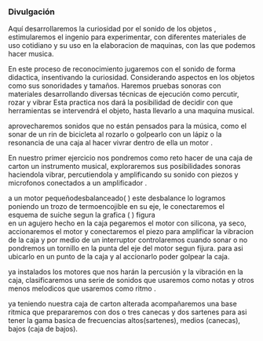 ### Divulgación


Aquí desarrollaremos la curiosidad por el sonido de los objetos , estimularemos el ingenio para experimentar, con diferentes materiales de uso cotidiano y su uso en la elaboracion de  maquinas, con las que podemos hacer musica.


En este proceso de reconocimiento jugaremos con el sonido de forma didactica, insentivando  la curiosidad. Considerando aspectos en los objetos como sus sonoridades y tamaños. Haremos pruebas sonoras con materiales desarrollando diversas técnicas de ejecución como percutir, rozar y vibrar Esta practica nos dará la posibilidad de decidir con que herramientas se intervendrá el objeto, hasta llevarlo a una maquina musical.

aprovecharemos sonidos que no están pensados para la música, como el sonar de un rin de bicicleta al rozarlo o golpearlo con un lápiz  o la resonancia de una caja al hacer vivrar dentro de ella  un motor .


En nuestro primer ejercicio nos pondremos como reto hacer de una caja de carton un instrumento musical, exploraremos sus posibilidades sonoras   haciendola vibrar,   percutiendola y amplificando su sonido con piezos y microfonos conectados a un amplificador .


a un  motor pequeñodesbalanceado(   ) este desbalance lo logramos poniendo un trozo de termoencojible en su eje, le conectaremos el esquema de suiche segun la grafica (  )  figura  
en un agujero hecho en la caja pegaremos el motor con silicona, ya seco, accionaremos el motor y conectaremos el piezo para amplificar la vibracion de la caja y por medio de un interruptor controlaremos cuando sonar o no
pondremos un tornillo en la punta del eje del motor segun fijura.
para asi ubicarlo en un punto de la caja y al accionarlo poder golpear la caja.

ya instalados los  motores que nos harán la percusión y la vibración en la caja, clasificaremos una serie de sonidos  que usaremos como  notas y otros menos melodicos que usaremos como ritmo . 

ya teniendo nuestra caja de carton alterada  acompañaremos una base ritmica que prepararemos con  dos o tres canecas y dos sartenes para asi tener la gama basica de frecuencias altos(sartenes), medios (canecas), bajos (caja de bajos).


 



























